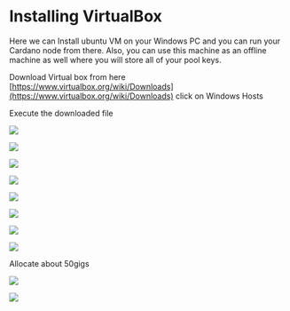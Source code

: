 # Installing VirtualBox

Here we can Install ubuntu VM on your Windows PC and you can run your Cardano node from there. Also, you can use this machine as an offline machine as well where you will store all of your pool keys.

Download Virtual box from here [https://www.virtualbox.org/wiki/Downloads](https://www.virtualbox.org/wiki/Downloads) click on Windows Hosts

Execute the downloaded file

![](../../.gitbook/assets/image%20%2836%29.png)

![](../../.gitbook/assets/image%20%2834%29.png)

![](../../.gitbook/assets/image%20%2837%29.png)

![](../../.gitbook/assets/image%20%2830%29.png)

![](../../.gitbook/assets/image%20%2831%29.png)

![](../../.gitbook/assets/image%20%2832%29.png)

![](../../.gitbook/assets/image%20%2857%29.png)

![](../../.gitbook/assets/image%20%2854%29.png)

Allocate about 50gigs

![](../../.gitbook/assets/image%20%2849%29.png)

![](../../.gitbook/assets/image%20%2866%29.png)

